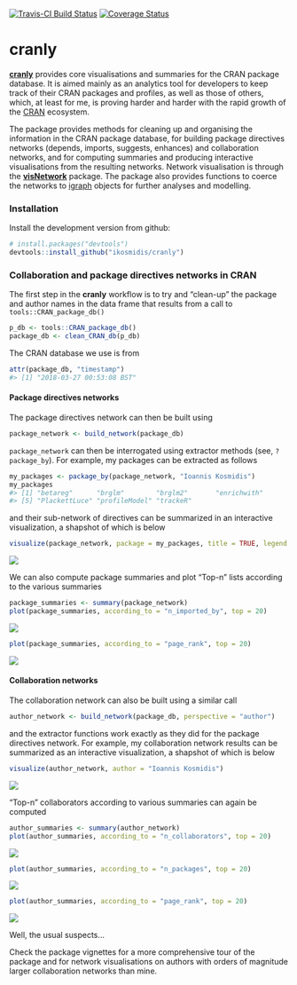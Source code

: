 <!-- README.md is generated from README.Rmd. Please edit that file -->
[![Travis-CI Build
Status](https://travis-ci.org/ikosmidis/cranly.svg?branch=master)](https://travis-ci.org/ikosmidis/cranly)
[![Coverage
Status](https://img.shields.io/codecov/c/github/ikosmidis/cranly/master.svg)](https://codecov.io/github/ikosmidis/cranly?branch=master)

cranly
======

[**cranly**](https://github.com/ikosmidis/cranly) provides core
visualisations and summaries for the CRAN package database. It is aimed
mainly as an analytics tool for developers to keep track of their CRAN
packages and profiles, as well as those of others, which, at least for
me, is proving harder and harder with the rapid growth of the
[CRAN](https://cran.r-project.org) ecosystem.

The package provides methods for cleaning up and organising the
information in the CRAN package database, for building package
directives networks (depends, imports, suggests, enhances) and
collaboration networks, and for computing summaries and producing
interactive visualisations from the resulting networks. Network
visualisation is through the
[**visNetwork**](https://CRAN.R-project.org/package=visNetwork) package.
The package also provides functions to coerce the networks to
[igraph](https://CRAN.R-project.org/package=igraph) objects for further
analyses and modelling.

### Installation

Install the development version from github:

``` r
# install.packages("devtools")
devtools::install_github("ikosmidis/cranly")
```

### Collaboration and package directives networks in CRAN

The first step in the **cranly** workflow is to try and “clean-up” the
package and author names in the data frame that results from a call to
`tools::CRAN_package_db()`

``` r
p_db <- tools::CRAN_package_db()
package_db <- clean_CRAN_db(p_db)
```

The CRAN database we use is from

``` r
attr(package_db, "timestamp")
#> [1] "2018-03-27 00:53:08 BST"
```

#### Package directives networks

The package directives network can then be built using

``` r
package_network <- build_network(package_db)
```

`package_network` can then be interrogated using extractor methods (see,
`?package_by`). For example, my packages can be extracted as follows

``` r
my_packages <- package_by(package_network, "Ioannis Kosmidis")
my_packages
#> [1] "betareg"      "brglm"        "brglm2"       "enrichwith"  
#> [5] "PlackettLuce" "profileModel" "trackeR"
```

and their sub-network of directives can be summarized in an interactive
visualization, a shapshot of which is below

``` r
visualize(package_network, package = my_packages, title = TRUE, legend = TRUE)
```

![](README_files/README-unnamed-chunk-6-1.png)

We can also compute package summaries and plot “Top-n” lists according
to the various summaries

``` r
package_summaries <- summary(package_network)
plot(package_summaries, according_to = "n_imported_by", top = 20)
```

![](README_files/README-unnamed-chunk-7-1.png)

``` r
plot(package_summaries, according_to = "page_rank", top = 20)
```

![](README_files/README-unnamed-chunk-7-2.png)

#### Collaboration networks

The collaboration network can also be built using a similar call

``` r
author_network <- build_network(package_db, perspective = "author")
```

and the extractor functions work exactly as they did for the package
directives network. For example, my collaboration network results can be
summarized as an interactive visualization, a shapshot of which is below

``` r
visualize(author_network, author = "Ioannis Kosmidis")
```

![](README_files/README-unnamed-chunk-9-1.png)

“Top-n” collaborators according to various summaries can again be
computed

``` r
author_summaries <- summary(author_network)
plot(author_summaries, according_to = "n_collaborators", top = 20)
```

![](README_files/README-unnamed-chunk-10-1.png)

``` r
plot(author_summaries, according_to = "n_packages", top = 20)
```

![](README_files/README-unnamed-chunk-10-2.png)

``` r
plot(author_summaries, according_to = "page_rank", top = 20)
```

![](README_files/README-unnamed-chunk-10-3.png)

Well, the usual suspects…

Check the package vignettes for a more comprehensive tour of the package
and for network visualisations on authors with orders of magnitude
larger collaboration networks than mine.
